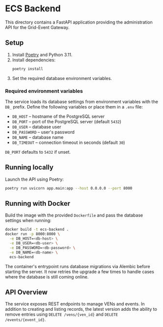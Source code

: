 # ECS Backend

This directory contains a FastAPI application providing the administration API for the Grid-Event Gateway.

## Setup

1. Install [Poetry](https://python-poetry.org/) and Python 3.11.
2. Install dependencies:
   ```bash
   poetry install
   ```
3. Set the required database environment variables.

### Required environment variables

The service loads its database settings from environment variables with the `DB_` prefix. Define the following variables or place them in a `.env` file:

- `DB_HOST` – hostname of the PostgreSQL server
- `DB_PORT` – port of the PostgreSQL server (default `5432`)
- `DB_USER` – database user
- `DB_PASSWORD` – user's password
- `DB_NAME` – database name
- `DB_TIMEOUT` – connection timeout in seconds (default `30`)

`DB_PORT` defaults to `5432` if unset.

## Running locally

Launch the API using Poetry:

```bash
poetry run uvicorn app.main:app --host 0.0.0.0 --port 8000
```

## Running with Docker

Build the image with the provided `Dockerfile` and pass the database settings when running:

```bash
docker build -t ecs-backend .
docker run -p 8000:8000 \
  -e DB_HOST=<db-host> \
  -e DB_USER=<db-user> \
  -e DB_PASSWORD=<db-password> \
  -e DB_NAME=<db-name> \
  ecs-backend
```

The container's entrypoint runs database migrations via Alembic before starting
the server. It now retries the upgrade a few times to handle cases where the
database is still coming online.

## API Overview

The service exposes REST endpoints to manage VENs and events. In addition to
creating and listing records, the latest version adds the ability to remove
entries using `DELETE /vens/{ven_id}` and `DELETE /events/{event_id}`.

